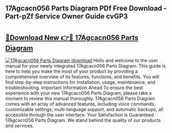 ## 17Agcacn056 Parts Diagram PDf Free Download - Part-pZf Service Owner Guide cvGP3

# <h2><a href="http://dfrlyd.blite.top/?on=17Agcacn056+Parts+Diagram">🔗Download New 👉🔴 17Agcacn056 Parts Diagram</a></h2>

[![17Agcacn056 Parts Diagram download](https://i.imgur.com/lujVjoI.png)](http://dfrlyd.blite.top/?on=17Agcacn056+Parts+Diagram)
Hello and welcome to the user manual for your newly integrated 17Agcacn056 Parts Diagram. This guide is here to help you make the most of your product by providing a comprehensive overview of its features, functions, and benefits. You will find step-by-step instructions for installation, usage, maintenance, and troubleshooting. Important Information Ahead To ensure the best experience with your new 17Agcacn056 Parts Diagram, please take a moment to review this manual thoroughly. 17Agcacn056 Parts Diagram comes with an array of advanced features, including voice commands, customizable settings, multi-language support, and automatic backups, all accessible through the user interface. Your Satisfaction is Guaranteed 17Agcacn056 Parts Diagram. We stand behind the quality of our products and services.
